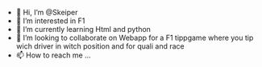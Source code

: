 - 👋 Hi, I’m @Skeiper
- 👀 I’m interested in F1
- 🌱 I’m currently learning Html and python
- 💞️ I’m looking to collaborate on Webapp for a F1 tippgame where you tip wich driver in witch position and for quali and race
- 📫 How to reach me ...

<!---
Skeiper/Skeiper is a ✨ special ✨ repository because its `README.md` (this file) appears on your GitHub profile.
You can click the Preview link to take a look at your changes.
--->
